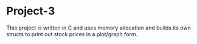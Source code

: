 # Project-3
This project is written in C and uses memory allocation and builds its own structs to print out stock prices in a plot/graph form. 
